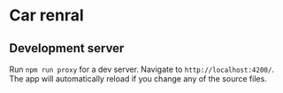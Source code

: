 # Car renral

## Development server

Run `npm run proxy` for a dev server. Navigate to `http://localhost:4200/`. The app will automatically reload if you change any of the source files.
